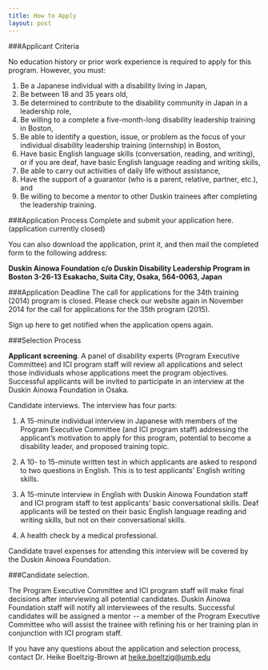 ```yaml
---
title: How to Apply
layout: post
---
```

###Applicant Criteria

No education history or prior work experience is required to apply for this program. However, you must:  

1. Be a Japanese individual with a disability living in Japan,
2. Be between 18 and 35 years old,
3. Be determined to contribute to the disability community in Japan in a leadership role,  
4. Be willing to a complete a five-month-long disability leadership training in Boston,  
5. Be able to identify a question, issue, or problem as the focus of your individual disability leadership training (internship) in Boston,
6. Have basic English language skills (conversation, reading, and writing), or if you are deaf, have basic English language reading and writing skills,  
7. Be able to carry out activities of daily life without assistance,
8. Have the support of a guarantor (who is a parent, relative, partner, etc.), and  
9. Be willing to become a mentor to other Duskin trainees after completing the leadership training.  

###Application Process
Complete and submit your application here. (application currently closed)

You can also download the application, print it, and then mail the completed form to the following address:

**Duskin Ainowa Foundation c/o Duskin Disability Leadership Program in Boston
3-26-13 Esakacho, Suita City, Osaka, 564-0063, Japan**

###Application Deadline
The call for applications for the 34th training (2014) program is closed. Please check our website again in November 2014 for the call for applications for the 35th program (2015).

Sign up here to get notified when the application opens again.

###Selection Process

**Applicant screening**. A panel of disability experts (Program Executive Committee) and ICI program staff will review all applications and select those individuals whose applications meet the program objectives. Successful applicants will be invited to participate in an interview at the Duskin Ainowa Foundation in Osaka.

Candidate interviews. The interview has four parts:

1)	A 15-minute individual interview in Japanese with members of the Program Executive Committee (and ICI program staff) addressing the applicant’s motivation to apply for this program, potential to become a disability leader, and proposed training topic.

2)	A 10- to 15-minute written test in which applicants are asked to respond to two questions in English. This is to test applicants’ English writing skills.

3)	A 15-minute interview in English with Duskin Ainowa Foundation staff and ICI program staff to test applicants’ basic conversational skills. Deaf applicants will be tested on their basic English language reading and writing skills, but not on their conversational skills.

4)	A health check by a medical professional.

Candidate travel expenses for attending this interview will be covered by the Duskin Ainowa Foundation.

###Candidate selection.

The Program Executive Committee and ICI program staff will make final decisions after interviewing all potential candidates. Duskin Ainowa Foundation staff will notify all interviewees of the results. Successful candidates will be assigned a mentor -- a member of the Program Executive Committee who will assist the trainee with refining his or her training plan in conjunction with ICI program staff.

If you have any questions about the application and selection process, contact Dr. Heike Boeltzig-Brown at [heike.boeltzig@umb.edu](mailto:heike.boeltzig@umb.edu)

